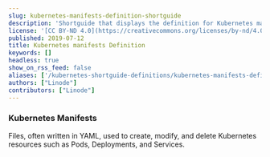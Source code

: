 ```yaml
---
slug: kubernetes-manifests-definition-shortguide
description: 'Shortguide that displays the definition for Kubernetes manifests.'
license: '[CC BY-ND 4.0](https://creativecommons.org/licenses/by-nd/4.0)'
published: 2019-07-12
title: Kubernetes manifests Definition
keywords: []
headless: true
show_on_rss_feed: false
aliases: ['/kubernetes-shortguide-definitions/kubernetes-manifests-definition-shortguide/']
authors: ["Linode"]
contributors: ["Linode"]
---
```


### Kubernetes Manifests

Files, often written in YAML, used to create, modify, and delete Kubernetes resources such as Pods, Deployments, and Services.
